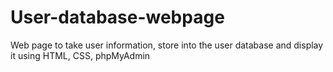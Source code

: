 # User-database-webpage
Web page to take user information, store into the user database and display it using HTML, CSS, phpMyAdmin

